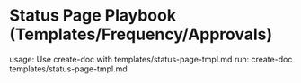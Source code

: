# Status Page Playbook (Templates/Frequency/Approvals)

usage: Use create-doc with templates/status-page-tmpl.md
run: create-doc templates/status-page-tmpl.md
